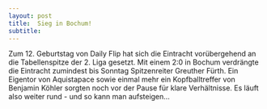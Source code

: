 ```yaml
---
layout: post
title:  Sieg in Bochum!
subtitle:  
---
```


Zum 12. Geburtstag von Daily Flip hat sich die Eintracht vorübergehend an die Tabellenspitze der 2. Liga gesetzt. Mit einem 2:0 in Bochum verdrängte die Eintracht zumindest bis Sonntag Spitzenreiter Greuther Fürth. Ein Eigentor von Aquistapace sowie einmal mehr ein Kopfballtreffer von Benjamin Köhler sorgten noch vor der Pause für klare Verhältnisse. Es läuft also weiter rund - und so kann man aufsteigen...


